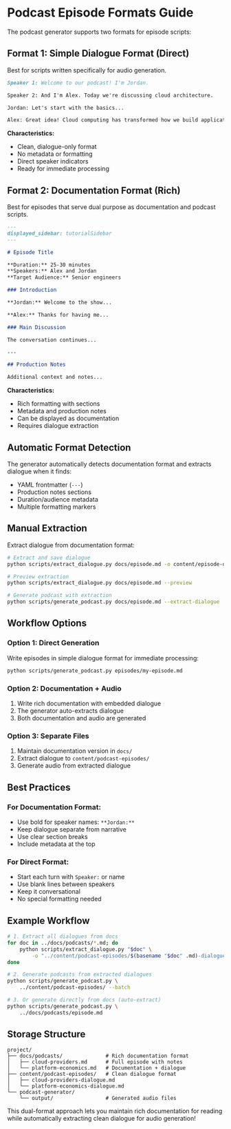 # Podcast Episode Formats Guide

The podcast generator supports two formats for episode scripts:

## Format 1: Simple Dialogue Format (Direct)

Best for scripts written specifically for audio generation.

```markdown
Speaker 1: Welcome to our podcast! I'm Jordan.

Speaker 2: And I'm Alex. Today we're discussing cloud architecture.

Jordan: Let's start with the basics...

Alex: Great idea! Cloud computing has transformed how we build applications.
```

**Characteristics:**
- Clean, dialogue-only format
- No metadata or formatting
- Direct speaker indicators
- Ready for immediate processing

## Format 2: Documentation Format (Rich)

Best for episodes that serve dual purpose as documentation and podcast scripts.

```markdown
---
displayed_sidebar: tutorialSidebar
---

# Episode Title

**Duration:** 25-30 minutes  
**Speakers:** Alex and Jordan  
**Target Audience:** Senior engineers

### Introduction

**Jordan:** Welcome to the show...

**Alex:** Thanks for having me...

### Main Discussion

The conversation continues...

---

## Production Notes

Additional context and notes...
```

**Characteristics:**
- Rich formatting with sections
- Metadata and production notes
- Can be displayed as documentation
- Requires dialogue extraction

## Automatic Format Detection

The generator automatically detects documentation format and extracts dialogue when it finds:
- YAML frontmatter (`---`)
- Production notes sections
- Duration/audience metadata
- Multiple formatting markers

## Manual Extraction

Extract dialogue from documentation format:

```bash
# Extract and save dialogue
python scripts/extract_dialogue.py docs/episode.md -o content/episode-dialogue.md

# Preview extraction
python scripts/extract_dialogue.py docs/episode.md --preview

# Generate podcast with extraction
python scripts/generate_podcast.py docs/episode.md --extract-dialogue
```

## Workflow Options

### Option 1: Direct Generation
Write episodes in simple dialogue format for immediate processing:
```bash
python scripts/generate_podcast.py episodes/my-episode.md
```

### Option 2: Documentation + Audio
1. Write rich documentation with embedded dialogue
2. The generator auto-extracts dialogue
3. Both documentation and audio are generated

### Option 3: Separate Files
1. Maintain documentation version in `docs/`
2. Extract dialogue to `content/podcast-episodes/`
3. Generate audio from extracted dialogue

## Best Practices

### For Documentation Format:
- Use bold for speaker names: `**Jordan:**`
- Keep dialogue separate from narrative
- Use clear section breaks
- Include metadata at the top

### For Direct Format:
- Start each turn with `Speaker:` or name
- Use blank lines between speakers
- Keep it conversational
- No special formatting needed

## Example Workflow

```bash
# 1. Extract all dialogues from docs
for doc in ../docs/podcasts/*.md; do
    python scripts/extract_dialogue.py "$doc" \
        -o "../content/podcast-episodes/$(basename "$doc" .md)-dialogue.md"
done

# 2. Generate podcasts from extracted dialogues
python scripts/generate_podcast.py \
    ../content/podcast-episodes/ --batch

# 3. Or generate directly from docs (auto-extract)
python scripts/generate_podcast.py \
    ../docs/podcasts/episode.md
```

## Storage Structure

```
project/
├── docs/podcasts/              # Rich documentation format
│   ├── cloud-providers.md      # Full episode with notes
│   └── platform-economics.md   # Documentation + dialogue
├── content/podcast-episodes/   # Clean dialogue format
│   ├── cloud-providers-dialogue.md
│   └── platform-economics-dialogue.md
└── podcast-generator/
    └── output/                 # Generated audio files
```

This dual-format approach lets you maintain rich documentation for reading while automatically extracting clean dialogue for audio generation!